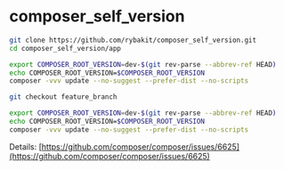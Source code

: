 # composer_self_version

```bash
git clone https://github.com/rybakit/composer_self_version.git
cd composer_self_version/app

export COMPOSER_ROOT_VERSION=dev-$(git rev-parse --abbrev-ref HEAD)
echo COMPOSER_ROOT_VERSION=$COMPOSER_ROOT_VERSION
composer -vvv update --no-suggest --prefer-dist --no-scripts

git checkout feature_branch

export COMPOSER_ROOT_VERSION=dev-$(git rev-parse --abbrev-ref HEAD)
echo COMPOSER_ROOT_VERSION=$COMPOSER_ROOT_VERSION
composer -vvv update --no-suggest --prefer-dist --no-scripts
```


Details: [https://github.com/composer/composer/issues/6625](https://github.com/composer/composer/issues/6625)
